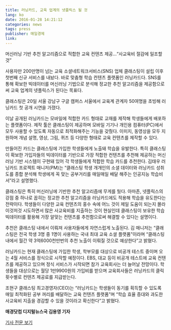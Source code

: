 ```yaml
---
title: 러닝카드, 교육 업계의 넷플릭스 될 것
lang: ko
date: 2016-01-28 14:21:12
categories: news
tags: press
publisher: 매일경제
link:
---
```

머신러닝 기반 추천 알고리즘으로 적합한 교육 컨텐츠 제공…“사교육비 절감에 일조할 것”
<!-- more -->

사용자만 200만명이 넘는 교육 소셜네트워크서비스(SNS) 업체 클래스팅이 설립 이후 첫번째 신규 서비스를 내놨다. 바로 맞춤형 학습 컨텐츠 플랫폼인 러닝카드다. SNS를 통해 확보한 빅데이터를 머신러닝 기법으로 분석해 정교한 추천 알고리즘을 제공함으로써 교육 업계의 넷플릭스가 된다는 목표다.

클래스팅은 20일 서울 강남구 구글 캠퍼스 서울에서 교육계 관계자 50여명을 초빙해 러닝카드 첫 공개 시연을 가졌다.

이날 공개된 러닝카드는 모바일에 적합한 카드 형태로 교재를 제작해 학생들에게 배포하는 플랫폼이다. 제작 툴은 클래스팅이 제공하며 모바일 기기나 개인용 컴퓨터(PC)에서 모두 사용할 수 있도록 자동으로 최적화해주는 기능을 갖췄다. 이미지, 동영상을 모두 지원하며 개념 설명, 영상, 그림, 퀴즈 등 다양한 형태로 교육 컨텐츠를 제작할 수 있다.

만들어진 카드는 클래스팅에 가입한 학생들에게 노출돼 학습을 유발한다. 특히 클래스팅이 확보한 가입자들의 빅데이터를 기반으로 가장 적합한 컨텐츠를 추천해 제공하는 머신러닝 기반 시스템이 구현돼 있어 각 학생들에게 적합한 학습 카드를 추천한다. 김태우 러닝카드 프로젝트 매니저(PM)는 “클래스팅 학생 개개인의 소셜 데이터와 러닝카드 성취도를 종합 분석해 학생에게 꼭 맞는 공부거리를 매일매일 배달 해주는 인공지능 학습비서”라고 설명했다.

클래스팅은 특히 머신러닝에 기반한 추천 알고리즘에 무게를 뒀다. 아마존, 넷플릭스의 강점 중 하나로 꼽히는 정교한 추천 알고리즘을 러닝카드에도 적용해 학습을 유도한다는 전략이다. 학생들이 다양한 교육 컨텐츠의 홍수 속에 어느 것이 제일 도움이 되는지 몰라 이것저것 시도하면서 많은 사교육비를 지출하는 것이 현실인데 클래스팅이 보유한 학습 빅데이터를 활용해 가장 알맞는 컨텐츠를 추천함으로써 해결할 수 있다는 설명이다.

추천은 클래스팅 내에서 이뤄져 사용자들에게 자연스럽게 노출된다. 김 매니저는 “클래스팅은 전국 학생 3명 중 1명이 사용하는 국내 최대 교육 소셜 플랫폼”이라며 “클래스팅 내에서 월간 약 3억6000천만번의 추천 노출이 이뤄질 것으로 예상한다”고 밝혔다.

러닝카드는 현재 클래스팅에 가입한 학생, 학부모를 대상으로 비공개 테스트 중이며 오는 4월 서비스를 정식으로 시작할 예정이다. EBS, 대교 등이 비공개 테스트에 교육 컨텐츠를 제공하고 있으며 정식 서비스가 시작되면 참가 교육회사는 더 늘어날 전망이다. 학생들을 대상으로는 월당 1만9900원의 가입비를 받으며 교육회사들은 러닝카드의 클릭 횟수별로 컨텐츠 제공료를 지급받는다.

조현구 클래스팅 최고경영자(CEO)는 “러닝카드는 학생들이 동기를 획득할 수 있도록 매일 최적화된 공부 꺼리를 배달하는 교육 컨텐츠 플랫폼”며 “학습 효율 증대와 과도한 사교육비 지출을 경감할 수 있을 것이라고 확신한다”고 밝혔다.

**매경닷컴 디지털뉴스국 김용영 기자**

[기사 전문 보기](http://news.mk.co.kr/newsRead.php?no=55750&year=2016)

